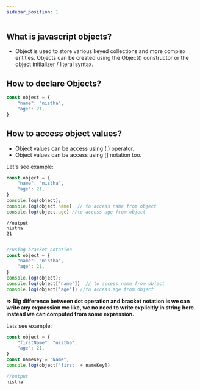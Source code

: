 ```yaml
---
sidebar_position: 1
---
```



## What is javascript objects?

- Object is used to store various keyed collections and more complex entities. Objects can be created using the Object() constructor or the object initializer / literal syntax.

## How to declare Objects?

```javascript
const object = {
    "name": "nistha",
    "age": 21,
}
```

## How to access object values?

- Object values can be access using (.) operator.
- Object values can be access using [] notation too.

Let's see example:

```javascript
const object = {
    "name": "nistha",
    "age": 21,
}
console.log(object);
console.log(object.name)  // to access name from object
console.log(object.age) //to access age from object
```

```
//output
nistha
21
```

```javascript

//using bracket notation
const object = {
    "name": "nistha",
    "age": 21,
}
console.log(object);
console.log(object['name'])  // to access name from object
console.log(object['age']) //to access age from object
```

**=> Big difference between dot operation and  bracket notation is we can write any expression we like, we no need to write explicitly in string here instead we can computed from some expression.**

Lets see example:

```javascript
const object = {
    "firstName": "nistha",
    "age": 21,
}
const nameKey = "Name";
console.log(object['first' + nameKey])

//output
nistha
```

